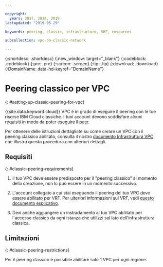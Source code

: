 ```yaml
---

copyright:
  years: 2017, 2018, 2019
lastupdated: "2019-05-29"

keywords: peering, classic, infrastructure, VRF, resources

subcollection: vpc-on-classic-network

---
```


{:shortdesc: .shortdesc}
{:new_window: target="_blank"}
{:codeblock: .codeblock}
{:pre: .pre}
{:screen: .screen}
{:tip: .tip}
{:download: .download}
{:DomainName: data-hd-keyref="DomainName"}

# Peering classico per VPC
{: #setting-up-classic-peering-for-vpc}

{{site.data.keyword.cloud}} VPC è in grado di eseguire il peering con le tue risorse IBM Cloud classiche. I tuoi account devono soddisfare alcuni requisiti in modo da poter eseguire il peer.

Per ottenere delle istruzioni dettagliate su come creare un VPC con il peering classico abilitato, consulta il nostro [documento Infrastruttura VPC](/docs/vpc-on-classic?topic=vpc-on-classic-setting-up-access-to-your-classic-infrastructure-from-vpc#setting-up-access-to-your-classic-infrastructure-from-vpc) che illustra questa procedura con ulteriori dettagli.

## Requisiti
{: #classic-peering-requirements}

1. Il tuo VPC deve essere predisposto per il "peering classico" al momento della creazione, non lo può essere in un momento successivo.

2. L'account collegato a cui stai eseguendo il peering del tuo VPC deve essere abilitato per VRF. Per ulteriori informazioni sul VRF, vedi [questo documento esplicativo](/docs/infrastructure/direct-link?topic=direct-link-overview-of-virtual-routing-and-forwarding-vrf-on-ibm-cloud#overview-of-virtual-routing-and-forwarding-vrf-on-ibm-cloud).

3. Devi anche aggiungere un instradamento al tuo VPC abilitato per l'accesso classico da ogni istanza che utilizzi sul lato dell'infrastruttura classica.

## Limitazioni
{: #classic-peering-restrictions}

Per il peering classico è possibile abilitare solo 1 VPC per ogni regione.
